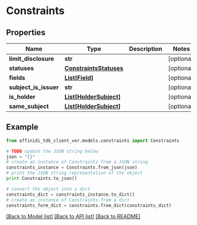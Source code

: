 # Constraints

## Properties

| Name                  | Type                                              | Description | Notes      |
| --------------------- | ------------------------------------------------- | ----------- | ---------- |
| **limit_disclosure**  | **str**                                           |             | [optional] |
| **statuses**          | [**ConstraintsStatuses**](ConstraintsStatuses.md) |             | [optional] |
| **fields**            | [**List[Field]**](Field.md)                       |             | [optional] |
| **subject_is_issuer** | **str**                                           |             | [optional] |
| **is_holder**         | [**List[HolderSubject]**](HolderSubject.md)       |             | [optional] |
| **same_subject**      | [**List[HolderSubject]**](HolderSubject.md)       |             | [optional] |

## Example

```python
from affinidi_tdk_client_ver.models.constraints import Constraints

# TODO update the JSON string below
json = "{}"
# create an instance of Constraints from a JSON string
constraints_instance = Constraints.from_json(json)
# print the JSON string representation of the object
print Constraints.to_json()

# convert the object into a dict
constraints_dict = constraints_instance.to_dict()
# create an instance of Constraints from a dict
constraints_form_dict = constraints.from_dict(constraints_dict)
```

[[Back to Model list]](../README.md#documentation-for-models) [[Back to API list]](../README.md#documentation-for-api-endpoints) [[Back to README]](../README.md)
